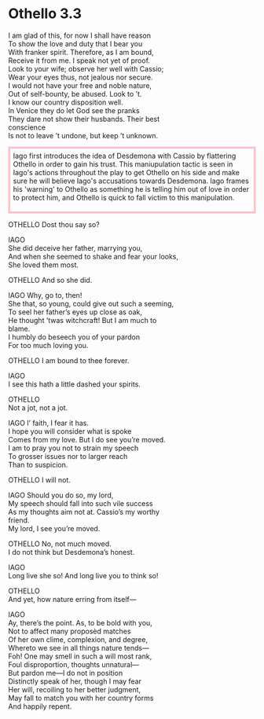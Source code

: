 # Othello 3.3
<p style="line-height: 1.6">
<style>
  @import url(//fonts.googleapis.com/css?family=McLaren); #juncture { font-family: McLaren; } #juncture h1 { color: pink; }
</style>
<section class="section1">
I am glad of this, for now I shall have reason </br> 
To show the love and duty that I bear you </br>
With franker spirit. Therefore, as I am bound,</br>
Receive it from me. I speak not yet of proof.</br>
Look to your wife; observe her well with Cassio;</br>
Wear your eyes thus, not jealous nor secure.</br>
I would not have your free and noble nature,</br>
Out of self-bounty, be abused. Look to ’t.</br>
I know our country disposition well.</br>
In Venice they do let God see the pranks</br>
They dare not show their husbands. Their best</br>
conscience</br>
Is not to leave ’t undone, but keep ’t unknown.</p>
</section1>

<style>
  @import url(//fonts.googleapis.com/css?family=McLaren); #juncture { font-family: McLaren; } #juncture h1 { color: pink; }
</style>
<section class="section1">
<section class = "section2" style="border:4px solid pink; padding:6px">
Iago first introduces the idea of Desdemona with Cassio by flattering Othello in order to gain his trust. This maniupulation tactic is seen in Iago's actions throughout the play to get Othello on his side and make sure he will believe Iago's accusations towards Desdemona. Iago frames his 'warning' to Othello as something he is telling him out of love in order to protect him, and Othello is quick to fall victim to this manipulation. </p>
</section> </p>

OTHELLO  Dost thou say so?</p>
IAGO </br>
She did deceive her father, marrying you,</br>
And when she seemed to shake and fear your looks,</br>
She loved them most.</p>
OTHELLO  And so she did.</p>
IAGO  Why, go to, then!</br>
She that, so young, could give out such a seeming,</br>
To seel her father’s eyes up close as oak,</br>
He thought ’twas witchcraft! But I am much to</br>
blame.</br>
I humbly do beseech you of your pardon</br>
For too much loving you.</p>
OTHELLO  I am bound to thee forever.</p> 
IAGO </br>
I see this hath a little dashed your spirits.</p>
OTHELLO </br>
Not a jot, not a jot.</p>
IAGO  I’ faith, I fear it has.</br>
I hope you will consider what is spoke</br>
Comes from my love. But I do see you’re moved.</br>
I am to pray you not to strain my speech</br>
To grosser issues nor to larger reach</br>
Than to suspicion.</p>
OTHELLO  I will not.</p>
IAGO  Should you do so, my lord,</br>
My speech should fall into such vile success</br>
As my thoughts aim not at. Cassio’s my worthy</br>
friend.</br>
My lord, I see you’re moved.</p>
OTHELLO  No, not much moved.</br>
I do not think but Desdemona’s honest.</p>
IAGO </br>
Long live she so! And long live you to think so!</p>
OTHELLO </br>
And yet, how nature erring from itself—</p>
IAGO </br>
Ay, there’s the point. As, to be bold with you,</br>
Not to affect many proposèd matches</br>
Of her own clime, complexion, and degree,</br>
Whereto we see in all things nature tends—</br>
Foh! One may smell in such a will most rank,</br>
Foul disproportion, thoughts unnatural—</br>
But pardon me—I do not in position</br>
Distinctly speak of her, though I may fear</br>
Her will, recoiling to her better judgment,</br>
May fall to match you with her country forms</br>
And happily repent.</p>